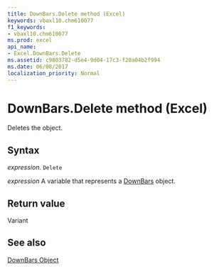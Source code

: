 ```yaml
---
title: DownBars.Delete method (Excel)
keywords: vbaxl10.chm610077
f1_keywords:
- vbaxl10.chm610077
ms.prod: excel
api_name:
- Excel.DownBars.Delete
ms.assetid: c9803782-d5e4-9d04-17c3-f20a04b2f994
ms.date: 06/08/2017
localization_priority: Normal
---
```



# DownBars.Delete method (Excel)

Deletes the object.


## Syntax

_expression_. `Delete`

_expression_ A variable that represents a [DownBars](Excel.DownBars-graph-property.md) object.


## Return value

Variant


## See also


[DownBars Object](Excel.DownBars(object).md)

